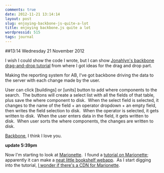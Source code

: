 ```yaml
---
comments: true
date: 2012-11-21 13:14:14
layout: post
slug: enjoying-backbone-js-quite-a-lot
title: enjoying backbone.js quite a lot
wordpressid: 515
tags: journal
---
```


##13:14 Wednesday 21 November 2012

I wish I could show the code I wrote, but I can show [Jonahlyn's backbone drag-and-drop tutorial](http://jonahlyn.heroku.com/blog/2011/12/02/backbone-drag-and-drop) from where I got ideas for the drag and drop part.

Making the reporting system for AB, I've got backbone driving the data to the server with each change made by the user.

User can click [buildings] or [units] button to add where components to the search.  The buttons will create a select list with all the fields of that table, plus save the where component to disk.  When the select field is selected, it changes to the name of the field + an operator dropdown + an empty field, then writes the field selection to disk.  When the operator is selected, it gets written to disk.  When the user enters data in the field, it gets written to disk.  When user sorts the where components, the changes are written to disk.

[Backbone](http://backbonejs.org/), I think I love you.

**update 5:39pm**

Now I'm starting to look at [Marionette](https://github.com/marionettejs/backbone.marionette).  I found a [tutorial on Marionette](http://davidsulc.com/blog/2012/05/06/tutorial-a-full-backbone-marionette-application-part-1/); apparently it can make a [neat little bookshelf webapp](http://davidsulc.github.com/backbone.marionette-atinux-books/#search/Neuromarketing).  As I start digging into the tutorial, [I wonder if there's a CDN for Marionette](http://webmasters.stackexchange.com/questions/38073/is-there-a-cdn-for-backbone-marionette).


